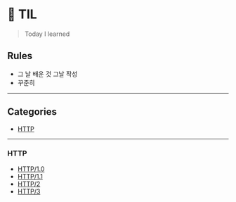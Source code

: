# 📝 TIL
> Today I learned

## Rules
* 그 날 배운 것 그날 작성
* 꾸준히
---
## Categories
* [HTTP](#http)

---

### HTTP
- [HTTP/1.0](HTTP/HTTP1.0.md)
- [HTTP/1.1](HTTP/HTTP1.1.md)
- [HTTP/2](HTTP/HTTP2.md)
- [HTTP/3](HTTP/HTTP3.md)